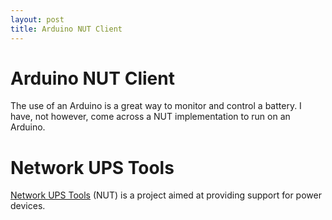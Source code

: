 ```yaml
---
layout: post
title: Arduino NUT Client
---
```


# Arduino NUT Client

The use of an Arduino is a great way to monitor and control a battery. I have, not however, come across a NUT implementation to run on an Arduino.

# Network UPS Tools

[Network UPS Tools](http://networkupstools.org/) (NUT) is a project aimed at providing support for power devices.
